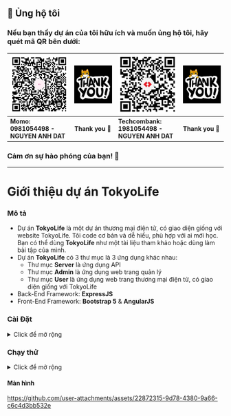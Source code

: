 
## 💝 Ủng hộ tôi

### Nếu bạn thấy dự án của tôi hữu ích và muốn ủng hộ tôi, hãy quét mã QR bên dưới:

| ![QR Code for MoMo](./img_github_momo_donate.png)                                                                             | ![Thank you](./img_thank_you.gif) | ![QR Code for Bank](./img_github_tech_donate.png) | ![Thank you](./img_thank_you.gif) |
|-------------------------------------------------------------------------------------------------------------------------------|-----------------------------------|---------------------------------------------------|-----------------------------------|
| **Momo:&nbsp;&nbsp;&nbsp;&nbsp;&nbsp;&nbsp;&nbsp;&nbsp;&nbsp;&nbsp;&nbsp;&nbsp;&nbsp;&nbsp;<br/>0981054498 - NGUYEN ANH DAT** | **Thank you 🙌**                  | **Techcombank:<br/>1981054498 - NGUYEN ANH DAT**  | **Thank you 🙌**                  |

### Cảm ơn sự hào phóng của bạn! 🙌

---

# Giới thiệu dự án TokyoLife

### Mô tả

- Dự án **TokyoLife** là một dự án thương mại điện tử, có giao diện giống với website TokyoLife. Tôi code cơ bản và dễ hiểu, phù hợp với ai mới học. Bạn có thể dùng **TokyoLife** như một tài liệu tham khảo hoặc dùng làm bài tập của mình.
- Dự án **TokyoLife** có 3 thư mục là 3 ứng dụng khác nhau:
    - Thư mục **Server** là ứng dụng API
    - Thư mục **Admin** là ứng dụng web trang quản lý
    - Thư mục **User** là ứng dụng web trang thương mại điện tử, có giao diện giống với TokyoLife
- Back-End Framework: **ExpressJS**
- Front-End Framework: **Bootstrap 5** & **AngularJS**

### Cài Đặt
<details>
<summary>Click để mở rộng</summary>
<br>

1. **Yêu cầu Node.js**
- Đảm bảo bạn đã cài đặt Node.js trên máy tính.

2. **Clone repository**
- Clone repository từ Github vào máy tính của bạn.

3. **Cài đặt Server**
- Bạn cần cài đặt ứng dụng API trước tiên.
- Mở thư mục **Server** bằng `VSCode` hoặc IDE của bạn, sau đó mở Terminal và chạy lệnh sau để cài đặt các dependencies:
    ```sh
    npm install
    ```
    hoặc
    ```sh
    yarn install
    ```
4. **Cấu hình biến môi trường**
- Mở tệp `.env.example`, đổi tên tệp thành `.env`, và điền các thông tin sau:
    - **PORT**: cổng mà API chạy
    - **MONGO_URL**: địa chỉ kết nối tới CSDL
    - **SECRET_KEY**: Khoá bí mật
    - **MAIL_NAME**: địa chỉ email
    - **MAIL_PASSWORD**: khoá ứng dụng của Google
    - **URL**: địa chỉ web client
    - **CLOUDINARY_NAME**: thông tin này lấy từ dashboard của Cloudinary
    - **CLOUDINARY_KEY**: thông tin này lấy từ dashboard của Cloudinary
    - **CLOUDINARY_SECRET**: thông tin này lấy từ dashboard của Cloudinary

5. **Ví dụ biến môi trường**
- Tệp `.env` có thể có nội dung như sau:
    - **PORT**: `8081`
        - `8081` là do bạn đặt, sao cho không trùng với cổng của các ứng dụng khác.
    - **MONGO_URL**: `mongodb://root:pass@localhost:27017`
        - Tôi đang sử dụng **Docker** để cài đặt **MongoDB**. Bạn cài đặt **Docker Desktop** vào máy. Sau đó, di chuyển đến thư mục **TokyoLife**, nơi chứa file `docker-compose.yml`. Mở Terminal và chạy lệnh sau để cài đặt:
            ```sh
            docker-compose up -d
            ```
        - Bạn có thể cài đặt **MongoDB** trên máy và tạo 1 database cụ thể ví dụ database TokyoLife chẳng hạn. Khi đó **MONGO_URL** sẽ thay đổi.
    - **SECRET_KEY**: `SecretKey@123`
        - Khoá bí mật là do bạn đặt. Khoá này dùng để tạo `token` vì vậy bạn nên đặt dài một chút.
    - **MAIL_NAME**: `tokyolifedemo@gmail.com`
        - Email để gửi email thông báo.
    - **MAIL_PASSWORD**: `qwer tyui asdf ghjk`
        - Khoá ứng dụng của Google, bạn vào `Quản lý tài khoản Google` > `Mật khẩu ứng dụng`, tạo 1 mật khẩu. Mật khẩu có dạng `qwer tyui asdf ghjk`.
    - **URL**: `http://127.0.0.1:5501`
        - Đây là **URL** của web thương mại điện tử, thư mục **User**
    - **CLOUDINARY_NAME**, **CLOUDINARY_KEY**, **CLOUDINARY_SECRET**: Bạn truy cập `https://cloudinary.com` để đăng ký. Sau đó, bạn copy nội dung vào.

</details>

### Chạy thử
<details>
<summary>Click để mở rộng</summary>
<br>

1. **Chạy Server**

- Tạo tài khoản Admin:
    ```sh
    npm run createAdmin
    ```
    hoặc
    ```sh
    yarn createAdmin
    ```
    - Tài khoản Admin:
        ```js
        {
            name: "Admin",
            email: "admin@gmail.com",
            password: "123456",
            role: "admin"
        }
        ```
- Khởi chạy dev:
     ```sh
    npm run dev
    ```
    hoặc
    ```sh
    yarn dev
    ```
- Khởi chạy product:
     ```sh
    npm run start
    ```
    hoặc
    ```sh
    yarn start
    ```

2. **Chạy Admin**

- Cài đặt plugin `Live Server` trên `VSCode`
- Di chuyển tới thư mục **Admin**, chuột phải vào file `index.html` chọn `Open with Live Server`

3. **Chạy User**

- Cài đặt plugin `Live Server` trên `VSCode`
- Di chuyển tới thư mục **User**, chuột phải vào file `index.html` chọn `Open with Live Server`

</details>

#### Màn hình

https://github.com/user-attachments/assets/22872315-9d78-4380-9a66-c6c4d3bb532e

